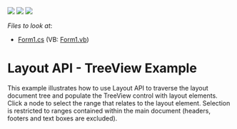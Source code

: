 <!-- default badges list -->
![](https://img.shields.io/endpoint?url=https://codecentral.devexpress.com/api/v1/VersionRange/128611683/15.2.5%2B)
[![](https://img.shields.io/badge/Open_in_DevExpress_Support_Center-FF7200?style=flat-square&logo=DevExpress&logoColor=white)](https://supportcenter.devexpress.com/ticket/details/T239200)
[![](https://img.shields.io/badge/📖_How_to_use_DevExpress_Examples-e9f6fc?style=flat-square)](https://docs.devexpress.com/GeneralInformation/403183)
<!-- default badges end -->
<!-- default file list -->
*Files to look at*:

* [Form1.cs](./CS/LayoutApiSample/Form1.cs) (VB: [Form1.vb](./VB/LayoutApiSample/Form1.vb))
<!-- default file list end -->
# Layout API - TreeView Example


This example illustrates how to use Layout API to traverse the layout document tree and populate the TreeView control with layout elements.<br />Click a node to select the range that relates to the layout element. Selection is restricted to ranges contained within the main document (headers, footers and text boxes are excluded).

<br/>


